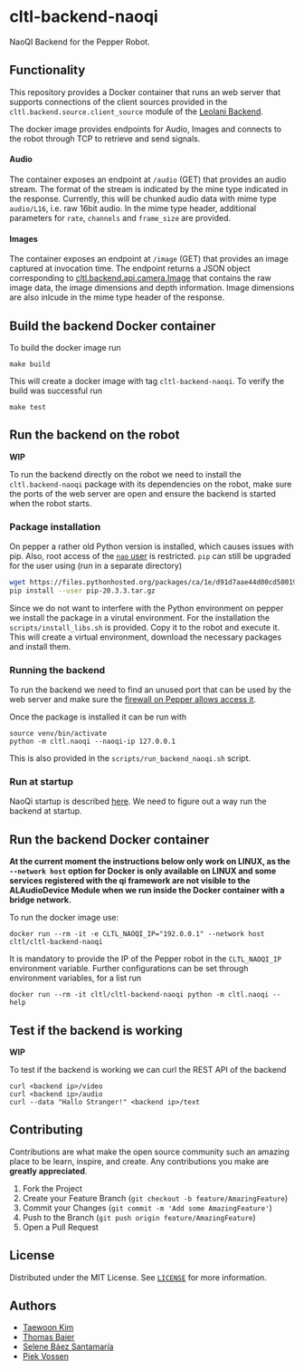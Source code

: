 # cltl-backend-naoqi

NaoQI Backend for the Pepper Robot.

## Functionality

This repository provides a Docker container that runs an web server that supports connections of the client sources
provided in the `cltl.backend.source.client_source` module of the
[Leolani Backend](https://github.com/leolani/cltl-backend/).

The docker image provides endpoints for Audio, Images and connects to the robot through TCP to retrieve and send
signals.

#### Audio

The container exposes an endpoint at `/audio` (GET) that provides an audio stream. The format of the stream is indicated
by the mine type indicated in the response. Currently, this will be chunked audio data with mime type `audio/L16`, i.e.
raw 16bit audio. In the mime type header, additional parameters for `rate`, `channels` and `frame_size` are provided.

#### Images

The container exposes an endpoint at `/image` (GET) that provides an image captured at invocation time. The endpoint
returns a JSON object corresponding to
[cltl.backend.api.camera.Image](https://github.com/leolani/cltl-backend/blob/eliza/src/cltl/backend/api/camera.py)
that contains the raw image data, the image dimensions and depth information. Image dimensions are also inlcude in the
mime type header of the response.

## Build the backend Docker container

To build the docker image run

    make build

This will create a docker image with tag `cltl-backend-naoqi`. To verify the build was successful run

    make test

## Run the backend on the robot

**WIP**

To run the backend directly on the robot we need to install the `cltl.backend-naoqi`
package with its dependencies on the robot, make sure the ports of the web server are
open and ensure the backend is started when the robot starts.

### Package installation

On pepper a rather old Python version is installed, which causes issues with pip. Also,
root access of the [`nao` user](http://doc.aldebaran.com/2-4/dev/tools/opennao.html#naoqi-os-user-accounts)
is restricted. `pip` can still be upgraded for the user using (run in a separate directory)

```bash
wget https://files.pythonhosted.org/packages/ca/1e/d91d7aae44d00cd5001957a1473e4e4b7d1d0f072d1af7c34b5899c9ccdf/pip-20.3.3.tar.gz
pip install --user pip-20.3.3.tar.gz
```

Since we do not want to interfere with the Python environment on pepper we
install the package in a virutal environment. For the installation the `scripts/install_libs.sh`
is provided. Copy it to the robot and execute it. This will create a virtual environment,
download the necessary packages and install them.

### Running the backend

To run the backend we need to find an unused port that can be used by the web server and
make sure the [firewall on Pepper allows access it](http://doc.aldebaran.com/2-4/dev/tools/opennao.html#firewall-network-access-limitation).

Once the package is installed it can be run with

```
source venv/bin/activate
python -m cltl.naoqi --naoqi-ip 127.0.0.1
```
This is also provided in the `scripts/run_backend_naoqi.sh` script.

### Run at startup

NaoQi startup is described [here](http://doc.aldebaran.com/2-4/dev/tools/naoqi.html#naoqi-automatic-startup).
We need to figure out a way run the backend at startup.


## Run the backend Docker container

**At the current moment the instructions below only work on LINUX, as the `--network host`
option for Docker is only available on LINUX and some services registered with the qi framework
are not visible to the ALAudioDevice Module when we run inside the Docker container with
a bridge network.**

To run the docker image use:

    docker run --rm -it -e CLTL_NAOQI_IP="192.0.0.1" --network host cltl/cltl-backend-naoqi

It is mandatory to provide the IP of the Pepper robot in the `CLTL_NAOQI_IP` environment variable. Further
configurations can be set through environment variables, for a list run

    docker run --rm -it cltl/cltl-backend-naoqi python -m cltl.naoqi --help

## Test if the backend is working

**WIP**

To test if the backend is working we can curl the REST API of the backend

```shell
curl <backend ip>/video
curl <backend ip>/audio
curl --data "Hallo Stranger!" <backend ip>/text
```

## Contributing

Contributions are what make the open source community such an amazing place to be learn, inspire, and create. Any
contributions you make are **greatly appreciated**.

1. Fork the Project
2. Create your Feature Branch (`git checkout -b feature/AmazingFeature`)
3. Commit your Changes (`git commit -m 'Add some AmazingFeature'`)
4. Push to the Branch (`git push origin feature/AmazingFeature`)
5. Open a Pull Request

## License

Distributed under the MIT License. See [`LICENSE`](https://github.com/leolani/cltl-combot/blob/main/LICENCE) for more
information.

## Authors

* [Taewoon Kim](https://tae898.github.io/)
* [Thomas Baier](https://www.linkedin.com/in/thomas-baier-05519030/)
* [Selene Báez Santamaría](https://selbaez.github.io/)
* [Piek Vossen](https://github.com/piekvossen)